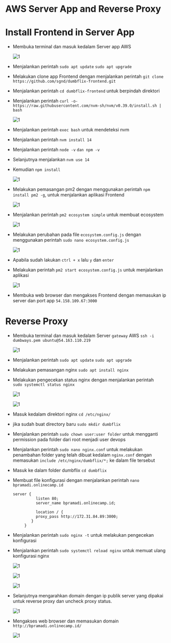 # AWS Server App and Reverse Proxy

# Install Frontend in Server App

- Membuka terminal dan masuk kedalam Server app AWS

  ![1](assets/frontend-1.png)

- Menjalankan perintah `sudo apt update` `sudo apt upgrade`
- Melakukan clone app Frontend dengan menjalankan perintah `git clone https://github.com/sgnd/dumbflix-frontend.git`
- Menjalankan perintah `cd dumbflix-frontend` untuk berpindah direktori
- Menjalankan perintah `curl -o- https://raw.githubusercontent.com/nvm-sh/nvm/v0.39.0/install.sh | bash`

  ![1](assets/frontend-2.png)

- Menjalankan perintah `exec bash` untuk mendeteksi nvm
- Menjalankan perintah `nvm install 14`
- Menjalankan perintah `node -v` `dan npm -v`
- Selanjutnya menjalankan `nvm use 14`
- Kemudian `npm install`

  ![1](assets/frontend-4.png)

- Melakukan pemasangan pm2 dengan menggunakan perintah `npm install pm2 -g`, untuk menjalankan aplikasi Frontend

  ![1](assets/frontend-5.png)

- Menjalankan perintah `pm2 ecosystem simple` untuk membuat ecosystem

  ![1](assets/frontend-6.png)

- Melakukan perubahan pada file `ecosystem.config.js` dengan menggunakan perintah `sudo nano ecosystem.config.js`

  ![1](assets/frontend-7.png)

- Apabila sudah lakukan `ctrl + x` lalu `y` dan `enter`
- Melakukan perintah `pm2 start ecosystem.config.js` untuk menjalankan aplikasi

  ![1](assets/frontend-8.png)

- Membuka web browser dan mengakses Frontend dengan memasukan ip server dan port app `54.158.109.67:3000`

# Reverse Proxy

- Membuka terminal dan masuk kedalam Server `gateway` AWS `ssh -i dumbways.pem ubuntu@54.163.110.219`

  ![1](assets/reverse-1.png)

- Menjalankan perintah `sudo apt update` `sudo apt upgrade`
- Melakukan pemasangan nginx `sudo apt install nginx`
- Melakukan pengecekan status nginx dengan menjalankan perintah ` sudo systemctl status nginx`

  ![1](assets/reverse-2.png)

  ![1](assets/reverse-3.png)

- Masuk kedalam direktori nginx `cd /etc/nginx/`
- jika sudah buat directory baru `sudo mkdir dumbflix`
- Menjalankan perintah `sudo chown user:user folder` untuk mengganti permission pada folder dari root menjadi user devops
- Menjalankan perintah `sudo nano nginx.conf` untuk melakukan penambahan folder yang telah dibuat kedalam `nginx.conf` dengan memasukan `include /etc/nginx/dumbflix/*;` ke dalam file tersebut
- Masuk ke dalam folder dumbflix `cd dumbflix`
- Membuat file konfigurasi dengan menjalankan perintah `nano bpramadi.onlinecamp.id`

  ```
  server {
            listen 80;
            server_name bpramadi.onlinecamp.id;

            location / {
  	        proxy_pass http://172.31.84.89:3000;
          }
       }

  ```

- Menjalankan perintah `sudo nginx -t` untuk melakukan pengecekan konfigurasi
- Menjalankan perintah `sudo systemctl reload nginx` untuk memuat ulang konfigurasi nginx

  ![1](assets/reverse-4.png)

  ![1](assets/reverse-5.png)

  ![1](assets/reverse-6.png)

- Selanjutnya mengarahkan domain dengan ip publik server yang dipakai untuk reverse proxy dan uncheck proxy status.

  ![1](assets/reverse-7.png)

- Mengakses web browser dan memasukan domain `http://bpramadi.onlinecamp.id/`

  ![1](assets/reverse-8.png)
